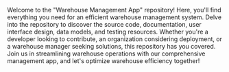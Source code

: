 Welcome to the "Warehouse Management App" repository! Here, you'll find everything you need for an efficient warehouse management system. Delve into the repository to discover the source code, documentation, user interface design, data models, and testing resources. Whether you're a developer looking to contribute, an organization considering deployment, or a warehouse manager seeking solutions, this repository has you covered. Join us in streamlining warehouse operations with our comprehensive management app, and let's optimize warehouse efficiency together!
